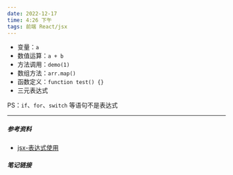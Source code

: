 ```yaml
---
date: 2022-12-17
time: 4:26 下午
tags: 前端 React/jsx
---
```


- 变量：`a`
- 数值运算：`a + b`
- 方法调用：`demo(1)`
- 数组方法：`arr.map()`
- 函数定义：`function test() {}`
- 三元表达式

PS：`if`、`for`、`switch` 等语句不是表达式

---
##### 参考资料
- [jsx-表达式使用](https://www.bilibili.com/video/BV1Z44y1K7Fj?p=8)

##### 笔记链接

